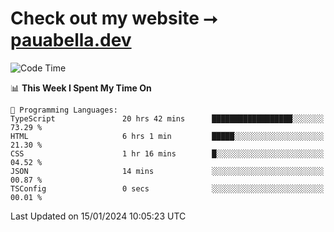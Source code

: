 # Check out my website ⭢ [pauabella.dev](https://pauabella.dev)

<!--START_SECTION:waka-->
![Code Time](http://img.shields.io/badge/Code%20Time-2%2C855%20hrs%2014%20mins-blue)

📊 **This Week I Spent My Time On** 

```text
💬 Programming Languages: 
TypeScript               20 hrs 42 mins      ██████████████████░░░░░░░   73.29 % 
HTML                     6 hrs 1 min         █████░░░░░░░░░░░░░░░░░░░░   21.30 % 
CSS                      1 hr 16 mins        █░░░░░░░░░░░░░░░░░░░░░░░░   04.52 % 
JSON                     14 mins             ░░░░░░░░░░░░░░░░░░░░░░░░░   00.87 % 
TSConfig                 0 secs              ░░░░░░░░░░░░░░░░░░░░░░░░░   00.01 % 
```


 Last Updated on 15/01/2024 10:05:23 UTC
<!--END_SECTION:waka-->
